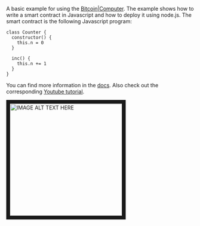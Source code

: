 A basic example for using the [Bitcoin|Computer](https://bitcoin-computer.gitbook.io/docs/). The example shows how to write a smart contract in Javascript and how to deploy it using node.js. The smart contract is the following Javascript program:

````
class Counter {
  constructor() {
    this.n = 0
  }

  inc() {
    this.n += 1
  }
}
````

You can find more information in the [docs](https://bitcoin-computer.gitbook.io/docs/). Also check out the corresponding [Youtube tutorial](https://www.youtube.com/watch?v=51ZFe_8mSPw).

<a href="http://www.youtube.com/watch?feature=player_embedded&v=51ZFe_8mSPw
" target="_blank"><img src="http://img.youtube.com/vi/51ZFe_8mSPw/0.jpg"
alt="IMAGE ALT TEXT HERE" width="300" border="10" /></a>
